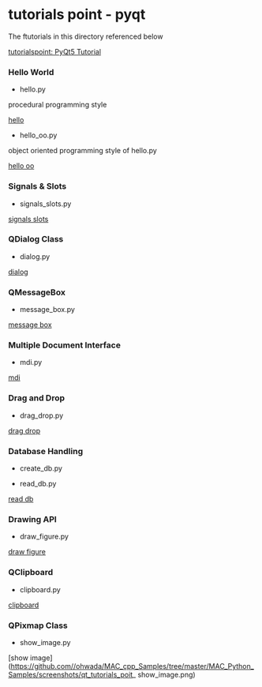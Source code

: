 tutorials point - pyqt
===============

The ftutorials in this directory referenced below

[tutorialspoint: PyQt5 Tutorial](https://www.tutorialspoint.com/pyqt5/index.htm)


### Hello World

- hello.py  

procedural programming style

 [hello](https://github.com//ohwada/MAC_cpp_Samples/tree/master/MAC_Python_Samples/screenshots/qt_tutorials_point_hello.png)

- hello_oo.py  

object oriented programming style of hello.py  

 [hello oo](https://github.com//ohwada/MAC_cpp_Samples/tree/master/MAC_Python_Samples/screenshots/qt_tutorials_point_hello_oo.png)

### Signals & Slots

- signals_slots.py  

 [signals slots](https://github.com//ohwada/MAC_cpp_Samples/tree/master/MAC_Python_Samples/screenshots/qt_tutorials_poit_signals_slots.png)

### QDialog Class

- dialog.py  

 [dialog](https://github.com//ohwada/MAC_cpp_Samples/tree/master/MAC_Python_Samples/screenshots/qt_tutorials_poit_dialog.png)

### QMessageBox

- message_box.py  

 [message box](https://github.com//ohwada/MAC_cpp_Samples/tree/master/MAC_Python_Samples/screenshots/qt_tutorials_poit_message_box.png)

### Multiple Document Interface

- mdi.py  

 [mdi](https://github.com//ohwada/MAC_cpp_Samples/tree/master/MAC_Python_Samples/screenshots/qt_tutorials_poit_mdi.png)

### Drag and Drop

- drag_drop.py  

 [drag drop](https://github.com//ohwada/MAC_cpp_Samples/tree/master/MAC_Python_Samples/screenshots/qt_tutorials_poit_drag_drop.png)

### Database Handling

- create_db.py  

- read_db.py  

 [read db](https://github.com//ohwada/MAC_cpp_Samples/tree/master/MAC_Python_Samples/screenshots/qt_tutorials_poit_read_db.png)

### Drawing API

- draw_figure.py  

 [draw figure](https://github.com//ohwada/MAC_cpp_Samples/tree/master/MAC_Python_Samples/result/qt_tutorials_poit_draw_figure.png)

### QClipboard

- clipboard.py  

 [clipboard](https://github.com//ohwada/MAC_cpp_Samples/tree/master/MAC_Python_Samples/screenshots/qt_tutorials_poit_clipboard.png)

### QPixmap Class

- show_image.py

 [show image](https://github.com//ohwada/MAC_cpp_Samples/tree/master/MAC_Python_Samples/screenshots/qt_tutorials_poit_ show_image.png)





